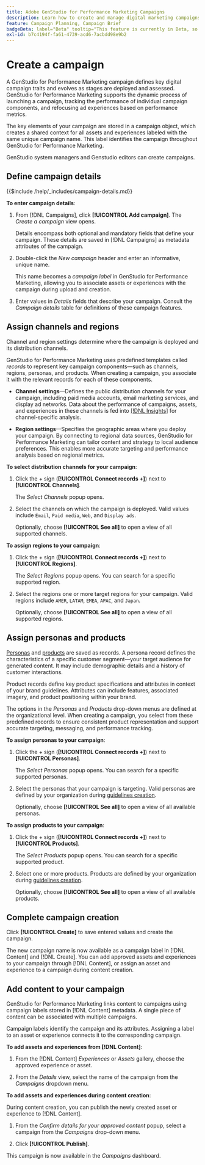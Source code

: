 ```yaml
---
title: Adobe GenStudio for Performance Marketing Campaigns
description: Learn how to create and manage digital marketing campaigns that leverage generative-AI assets and experiences.
feature: Campaign Planning, Campaign Brief
badgeBeta: label="Beta" tooltip="This feature is currently in Beta, so some functionality may be limited or subject to change."
exl-id: b7c4194f-fa61-4739-acd6-7acbdd98e9b2
---
```

# Create a campaign

A GenStudio for Performance Marketing campaign defines key digital campaign traits and evolves as stages are deployed and assessed. GenStudio for Performance Marketing supports the dynamic process of launching a campaign, tracking the performance of individual campaign components, and refocusing ad experiences based on performance metrics.

The key elements of your campaign are stored in a campaign object, which creates a shared context for all assets and experiences labeled with the same unique campaign name. This label identifies the campaign throughout GenStudio for Performance Marketing.

GenStudio system managers and Genstudio editors can create campaigns.

## Define campaign details

{{$include /help/_includes/campaign-details.md}}


**To enter campaign details**:

1. From [!DNL Campaigns], click **[!UICONTROL Add campaign]**. The _Create a campaign_ view opens.

   Details encompass both optional and mandatory fields that define your campaign. These details are saved in [!DNL Campaigns] as metadata attributes of the campaign.

1. Double-click the _New campaign_ header and enter an informative, unique name. 
   
   This name becomes a _campaign label_ in GenStudio for Performance Marketing, allowing you to associate assets or experiences with the campaign during upload and creation.

1. Enter values in _Details_ fields that describe your campaign. Consult the _Campaign details_ table for definitions of these campaign features.

## Assign channels and regions

Channel and region settings determine where the campaign is deployed and its distribution channels.

GenStudio for Performance Marketing uses predefined templates called _records_ to represent key campaign components—such as channels, regions, personas, and products. When creating a campaign, you associate it with the relevant records for each of these components.

* **Channel settings**—Defines the public distribution channels for your campaign, including paid media accounts, email marketing services, and display ad networks. Data about the performance of campaigns, assets, and experiences in these channels is fed into [[!DNL Insights]](/help/user-guide/insights/overview.md) for channel-specific analysis.

* **Region settings**—Specifies the geographic areas where you deploy your campaign. By connecting to regional data sources, GenStudio for Performance Marketing can tailor content and strategy to local audience preferences. This enables more accurate targeting and performance analysis based on regional metrics.

**To select distribution channels for your campaign**:

1. Click the + sign (**[!UICONTROL Connect records +]**) next to **[!UICONTROL Channels]**.
   
   The _Select Channels_ popup opens.

1. Select the channels on which the campaign is deployed. Valid values include `Email`, `Paid media`, `Web`, and `Display ads`.
   
   Optionally, choose **[!UICONTROL See all]** to open a view of all supported channels.

**To assign regions to your campaign**:

1. Click the + sign (**[!UICONTROL Connect records +]**) next to **[!UICONTROL Regions]**.
   
   The _Select Regions_ popup opens. You can search for a specific supported region.

1. Select the regions one or more target regions for your campaign. Valid regions include `AMER`, `LATAM`, `EMEA`, `APAC`, and `Japan`.
   
   Optionally, choose **[!UICONTROL See all]** to open a view of all supported regions.

## Assign personas and products

[Personas](/help/user-guide/guidelines/personas.md) and [products](/help/user-guide/guidelines/products.md) are saved as records. A persona record defines the characteristics of a specific customer segment—your target audience for generated content. It may include demographic details and a history of customer interactions.

Product records define key product specifications and attributes in context of your brand guidelines. Attributes can include features, associated imagery, and product positioning within your brand.

The options in the _Personas_ and _Products_ drop-down menus are defined at the organizational level. When creating a campaign, you select from these predefined records to ensure consistent product representation and support accurate targeting, messaging, and performance tracking.

**To assign personas to your campaign**:

1. Click the + sign (**[!UICONTROL Connect records +]**) next to **[!UICONTROL Personas]**.
   
   The _Select Personas_ popup opens. You can search for a specific supported personas.

1. Select the personas that your campaign is targeting. Valid personas are defined by your organization during [guidelines creation](/help/user-guide/guidelines/personas.md).

   Optionally, choose **[!UICONTROL See all]** to open a view of all available personas.

**To assign products to your campaign**:

1. Click the + sign (**[!UICONTROL Connect records +]**) next to **[!UICONTROL Products]**.
   
   The _Select Products_ popup opens. You can search for a specific supported product.

1. Select one or more products. Products are defined by your organization during [guidelines creation](/help/user-guide/guidelines/products.md).
   
   Optionally, choose **[!UICONTROL See all]** to open a view of all available products.

## Complete campaign creation

Click **[!UICONTROL Create]** to save entered values and create the campaign.

The new campaign name is now available as a campaign label in [!DNL Content] and [!DNL Create]. You can add approved assets and experiences to your campaign through [!DNL Content], or assign an asset and experience to a campaign during content creation.

## Add content to your campaign

GenStudio for Performance Marketing links content to campaigns using campaign labels stored in [!DNL Content] metadata. A single piece of content can be associated with multiple campaigns.

Campaign labels identify the campaign and its attributes. Assigning a label to an asset or experience connects it to the corresponding campaign.

**To add assets and experiences from [!DNL Content]**:

1. From the [!DNL Content] _Experiences_ or _Assets_ gallery, choose the approved experience or asset.

1. From the _Details_ view, select the name of the campaign from the _Campaigns_ dropdown menu.

**To add assets and experiences during content creation**:

During content creation, you can publish the newly created asset or experience to [!DNL Content].

1. From the _Confirm details for your approved content_ popup, select a campaign from the _Campaigns_ drop-down menu.

1. Click **[!UICONTROL Publish]**.

This campaign is now available in the _Campaigns_ dashboard.
